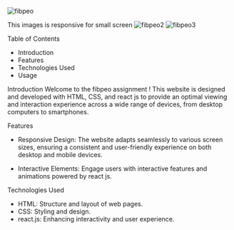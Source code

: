 

![fibpeo](https://github.com/bhaskar-bhandari/fibeo-assignment/assets/115574035/77bc28dd-26db-4e70-8d4f-6878a4e9d671)

This images is responsive for small screen
![fibpeo2](https://github.com/bhaskar-bhandari/fibeo-assignment/assets/115574035/0a1ff082-6df7-40d4-9742-5ae06da5532b)
![fibpeo3](https://github.com/bhaskar-bhandari/fibeo-assignment/assets/115574035/70ad4802-e357-418e-aacb-ed2a704d809e)


Table of Contents
-  Introduction
-  Features
-  Technologies Used
-  Usage
 
Introduction
   Welcome to the fibpeo assignment ! This website is designed and developed with HTML, CSS, and react js to provide an optimal viewing and interaction experience across a wide range of 
   devices, from desktop computers to smartphones.

Features
- Responsive Design: The website adapts seamlessly to various screen sizes, ensuring a consistent and user-friendly experience on both desktop and mobile devices.

- Interactive Elements: Engage users with interactive features and animations powered by react js.



Technologies Used
- HTML: Structure and layout of web pages.
- CSS: Styling and design.
- react.js: Enhancing interactivity and user experience.
